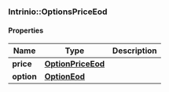 

[//]: # (CLASS:Intrinio::OptionsPriceEod)

[//]: # (KIND:object)

### Intrinio::OptionsPriceEod

#### Properties

[//]: # (START_DEFINITION)

Name | Type | Description
------------ | ------------- | -------------
**price** | [**OptionPriceEod**](OptionPriceEod.md) |  &nbsp;
**option** | [**OptionEod**](OptionEod.md) |  &nbsp;

[//]: # (END_DEFINITION)


[//]: # (CONTAINED_CLASS:Intrinio::OptionPriceEod)


[//]: # (CONTAINED_CLASS:Intrinio::OptionEod)



